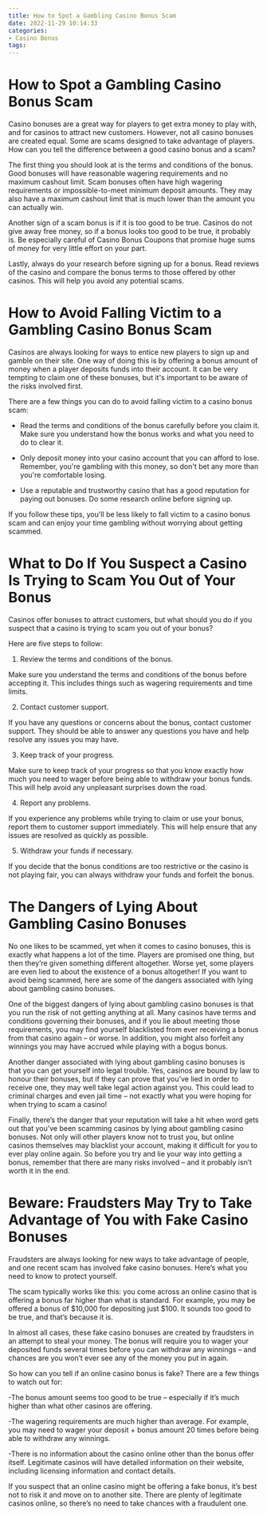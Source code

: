 ```yaml
---
title: How to Spot a Gambling Casino Bonus Scam
date: 2022-11-29 10:14:33
categories:
- Casino Bonus
tags:
---
```



#  How to Spot a Gambling Casino Bonus Scam

Casino bonuses are a great way for players to get extra money to play with, and for casinos to attract new customers. However, not all casino bonuses are created equal. Some are scams designed to take advantage of players. How can you tell the difference between a good casino bonus and a scam?

The first thing you should look at is the terms and conditions of the bonus. Good bonuses will have reasonable wagering requirements and no maximum cashout limit. Scam bonuses often have high wagering requirements or impossible-to-meet minimum deposit amounts. They may also have a maximum cashout limit that is much lower than the amount you can actually win.

Another sign of a scam bonus is if it is too good to be true. Casinos do not give away free money, so if a bonus looks too good to be true, it probably is. Be especially careful of Casino Bonus Coupons that promise huge sums of money for very little effort on your part.

Lastly, always do your research before signing up for a bonus. Read reviews of the casino and compare the bonus terms to those offered by other casinos. This will help you avoid any potential scams.

#  How to Avoid Falling Victim to a Gambling Casino Bonus Scam

Casinos are always looking for ways to entice new players to sign up and gamble on their site. One way of doing this is by offering a bonus amount of money when a player deposits funds into their account. It can be very tempting to claim one of these bonuses, but it's important to be aware of the risks involved first.

There are a few things you can do to avoid falling victim to a casino bonus scam:

- Read the terms and conditions of the bonus carefully before you claim it. Make sure you understand how the bonus works and what you need to do to clear it.

- Only deposit money into your casino account that you can afford to lose. Remember, you're gambling with this money, so don't bet any more than you're comfortable losing.

- Use a reputable and trustworthy casino that has a good reputation for paying out bonuses. Do some research online before signing up.

If you follow these tips, you'll be less likely to fall victim to a casino bonus scam and can enjoy your time gambling without worrying about getting scammed.

#  What to Do If You Suspect a Casino Is Trying to Scam You Out of Your Bonus

Casinos offer bonuses to attract customers, but what should you do if you suspect that a casino is trying to scam you out of your bonus?

Here are five steps to follow:

1. Review the terms and conditions of the bonus.

Make sure you understand the terms and conditions of the bonus before accepting it. This includes things such as wagering requirements and time limits.

2. Contact customer support.

If you have any questions or concerns about the bonus, contact customer support. They should be able to answer any questions you have and help resolve any issues you may have.

3. Keep track of your progress.

Make sure to keep track of your progress so that you know exactly how much you need to wager before being able to withdraw your bonus funds. This will help avoid any unpleasant surprises down the road.

4. Report any problems.

If you experience any problems while trying to claim or use your bonus, report them to customer support immediately. This will help ensure that any issues are resolved as quickly as possible.

5. Withdraw your funds if necessary.

If you decide that the bonus conditions are too restrictive or the casino is not playing fair, you can always withdraw your funds and forfeit the bonus.

#  The Dangers of Lying About Gambling Casino Bonuses 

No one likes to be scammed, yet when it comes to casino bonuses, this is exactly what happens a lot of the time. Players are promised one thing, but then they’re given something different altogether. Worse yet, some players are even lied to about the existence of a bonus altogether! If you want to avoid being scammed, here are some of the dangers associated with lying about gambling casino bonuses.

One of the biggest dangers of lying about gambling casino bonuses is that you run the risk of not getting anything at all. Many casinos have terms and conditions governing their bonuses, and if you lie about meeting those requirements, you may find yourself blacklisted from ever receiving a bonus from that casino again – or worse. In addition, you might also forfeit any winnings you may have accrued while playing with a bogus bonus.

Another danger associated with lying about gambling casino bonuses is that you can get yourself into legal trouble. Yes, casinos are bound by law to honour their bonuses, but if they can prove that you’ve lied in order to receive one, they may well take legal action against you. This could lead to criminal charges and even jail time – not exactly what you were hoping for when trying to scam a casino!

Finally, there’s the danger that your reputation will take a hit when word gets out that you’ve been scamming casinos by lying about gambling casino bonuses. Not only will other players know not to trust you, but online casinos themselves may blacklist your account, making it difficult for you to ever play online again. So before you try and lie your way into getting a bonus, remember that there are many risks involved – and it probably isn’t worth it in the end.

#  Beware: Fraudsters May Try to Take Advantage of You with Fake Casino Bonuses

Fraudsters are always looking for new ways to take advantage of people, and one recent scam has involved fake casino bonuses. Here’s what you need to know to protect yourself.

The scam typically works like this: you come across an online casino that is offering a bonus far higher than what is standard. For example, you may be offered a bonus of $10,000 for depositing just $100. It sounds too good to be true, and that’s because it is.

In almost all cases, these fake casino bonuses are created by fraudsters in an attempt to steal your money. The bonus will require you to wager your deposited funds several times before you can withdraw any winnings – and chances are you won’t ever see any of the money you put in again.

So how can you tell if an online casino bonus is fake? There are a few things to watch out for:

-The bonus amount seems too good to be true – especially if it’s much higher than what other casinos are offering.

-The wagering requirements are much higher than average. For example, you may need to wager your deposit + bonus amount 20 times before being able to withdraw any winnings.

-There is no information about the casino online other than the bonus offer itself. Legitimate casinos will have detailed information on their website, including licensing information and contact details.

If you suspect that an online casino might be offering a fake bonus, it’s best not to risk it and move on to another site. There are plenty of legitimate casinos online, so there’s no need to take chances with a fraudulent one.